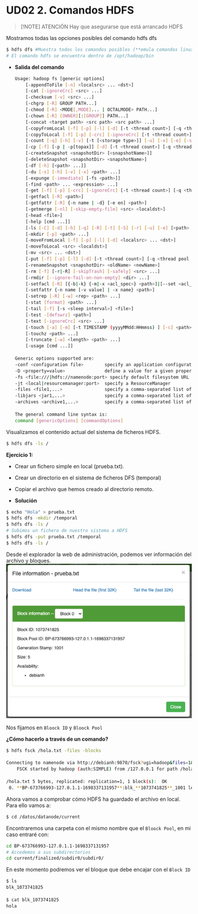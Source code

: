 # UD02 2. Comandos HDFS

> [!NOTE] ATENCIÓN
> Hay que asegurarse que está arrancado HDFS


Mostramos todas las opciones posibles del comando hdfs dfs

```bash
$ hdfs dfs #Muestra todos los comandos posibles (**emula comandos linux**)
# El comando hdfs se encuentra dentro de /opt/hadoop/bin
```

- **Salida del comando**
    
    ```bash
    Usage: hadoop fs [generic options]
    	[-appendToFile [-n] <localsrc> ... <dst>]
    	[-cat [-ignoreCrc] <src> ...]
    	[-checksum [-v] <src> ...]
    	[-chgrp [-R] GROUP PATH...]
    	[-chmod [-R] <MODE[,MODE]... | OCTALMODE> PATH...]
    	[-chown [-R] [OWNER][:[GROUP]] PATH...]
    	[-concat <target path> <src path> <src path> ...]
    	[-copyFromLocal [-f] [-p] [-l] [-d] [-t <thread count>] [-q <thread pool queue size>] <localsrc> ... <dst>]
    	[-copyToLocal [-f] [-p] [-crc] [-ignoreCrc] [-t <thread count>] [-q <thread pool queue size>] <src> ... <localdst>]
    	[-count [-q] [-h] [-v] [-t [<storage type>]] [-u] [-x] [-e] [-s] <path> ...]
    	[-cp [-f] [-p | -p[topax]] [-d] [-t <thread count>] [-q <thread pool queue size>] <src> ... <dst>]
    	[-createSnapshot <snapshotDir> [<snapshotName>]]
    	[-deleteSnapshot <snapshotDir> <snapshotName>]
    	[-df [-h] [<path> ...]]
    	[-du [-s] [-h] [-v] [-x] <path> ...]
    	[-expunge [-immediate] [-fs <path>]]
    	[-find <path> ... <expression> ...]
    	[-get [-f] [-p] [-crc] [-ignoreCrc] [-t <thread count>] [-q <thread pool queue size>] <src> ... <localdst>]
    	[-getfacl [-R] <path>]
    	[-getfattr [-R] {-n name | -d} [-e en] <path>]
    	[-getmerge [-nl] [-skip-empty-file] <src> <localdst>]
    	[-head <file>]
    	[-help [cmd ...]]
    	[-ls [-C] [-d] [-h] [-q] [-R] [-t] [-S] [-r] [-u] [-e] [<path> ...]]
    	[-mkdir [-p] <path> ...]
    	[-moveFromLocal [-f] [-p] [-l] [-d] <localsrc> ... <dst>]
    	[-moveToLocal <src> <localdst>]
    	[-mv <src> ... <dst>]
    	[-put [-f] [-p] [-l] [-d] [-t <thread count>] [-q <thread pool queue size>] <localsrc> ... <dst>]
    	[-renameSnapshot <snapshotDir> <oldName> <newName>]
    	[-rm [-f] [-r|-R] [-skipTrash] [-safely] <src> ...]
    	[-rmdir [--ignore-fail-on-non-empty] <dir> ...]
    	[-setfacl [-R] [{-b|-k} {-m|-x <acl_spec>} <path>]|[--set <acl_spec> <path>]]
    	[-setfattr {-n name [-v value] | -x name} <path>]
    	[-setrep [-R] [-w] <rep> <path> ...]
    	[-stat [format] <path> ...]
    	[-tail [-f] [-s <sleep interval>] <file>]
    	[-test -[defswrz] <path>]
    	[-text [-ignoreCrc] <src> ...]
    	[-touch [-a] [-m] [-t TIMESTAMP (yyyyMMdd:HHmmss) ] [-c] <path> ...]
    	[-touchz <path> ...]
    	[-truncate [-w] <length> <path> ...]
    	[-usage [cmd ...]]
    
    Generic options supported are:
    -conf <configuration file>        specify an application configuration file
    -D <property=value>               define a value for a given property
    -fs <file:///|hdfs://namenode:port> specify default filesystem URL to use, overrides 'fs.defaultFS' property from configurations.
    -jt <local|resourcemanager:port>  specify a ResourceManager
    -files <file1,...>                specify a comma-separated list of files to be copied to the map reduce cluster
    -libjars <jar1,...>               specify a comma-separated list of jar files to be included in the classpath
    -archives <archive1,...>          specify a comma-separated list of archives to be unarchived on the compute machines
    
    The general command line syntax is:
    command [genericOptions] [commandOptions]
    ```
    

Visualizamos el contenido actual del sistema de ficheros HDFS.

```bash
$ hdfs dfs -ls /
```

**Ejercicio 1:**
- Crear un fichero simple en local (prueba.txt).
- Crear un directorio en el sistema de ficheros DFS (temporal)
- Copiar el archivo que hemos creado al directorio remoto.

- **Solución**
```bash
$ echo "Hola" > prueba.txt
$ hdfs dfs -mkdir /temporal
$ hdfs dfs -ls /
# Subimos un fichero de nuestro sistema a HDFS
$ hdfs dfs -put prueba.txt /temporal 
$ hdfs dfs -ls /
```

Desde el explorador la web de administración, podemos ver información del archivo y bloques.
![](<./images/comandos1.png>)

Nos fijamos en `Bloock ID`  y `Bloock Pool`

**¿Cómo hacerlo a través de un comando?**

```bash
$ hdfs fsck /hola.txt -files -blocks
  
Connecting to namenode via http://debianh:9870/fsck?ugi=hadoop&files=1&blocks=1&path=%2Fhola.txt
    FSCK started by hadoop (auth:SIMPLE) from /127.0.0.1 for path /hola.txt at Mon Nov 06 14:08:52 CET 2023
    
/hola.txt 5 bytes, replicated: replication=1, 1 block(s):  OK
 0. **BP-673766993-127.0.1.1-1698337131957**:blk_**1073741825**_1001 len=5 Live_repl=1
```


Ahora vamos a comprobar cómo HDFS ha guardado el archivo en local. Para ello vamos a:
```bash
$ cd /datos/datanode/current
```

Encontraremos una carpeta con el mismo nombre que el `Bloock Pool`, en mi caso entraré con:

```bash
cd BP-673766993-127.0.1.1-1698337131957
# Accedemos a sus subdirectorios
cd current/finalized/subdir0/subdir0/ 
```

En este momento podremos ver el bloque que debe encajar con el `Block ID`

```bash
$ ls
blk_1073741825

$ cat blk_1073741825
hola
```

